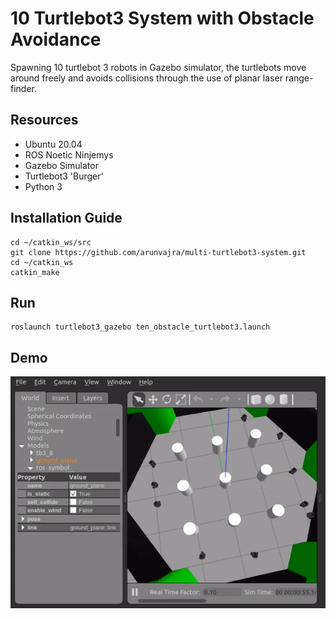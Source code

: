 # 10 Turtlebot3 System with Obstacle Avoidance

Spawning 10 turtlebot 3 robots in Gazebo simulator, the turtlebots move around freely and avoids collisions through the use of planar laser range-finder.

## Resources
- Ubuntu 20.04
- ROS Noetic Ninjemys
- Gazebo Simulator
- Turtlebot3 'Burger'
- Python 3

## Installation Guide

```
cd ~/catkin_ws/src
git clone https://github.com/arunvajra/multi-turtlebot3-system.git 
cd ~/catkin_ws
catkin_make
```

## Run

```
roslaunch turtlebot3_gazebo ten_obstacle_turtlebot3.launch
```

## Demo
![dd](https://github.com/arunvajra/multi-turtlebot3-system/blob/main/demo/demo.gif)
